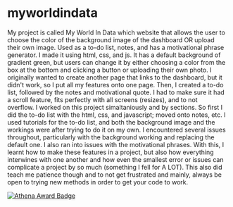 # myworldindata
My project is called My World In Data which website that allows the user to choose the color of the background image of the dashboard OR upload their own image. Used as a to-do list, notes, and has a motivational phrase generator. I made it using html, css, and js. It has a default background of gradient green, but users can change it by either choosing a color from the box at the bottom and clicking a button or uploading their own photo. I originally wanted to create another page that links to the dashboard, but it didn't work, so I put all my features onto one page. Then, I created a to-do list, followed by the notes and motivational quote. I had to make sure it had a scroll feature, fits perfectly with all screens (resizes), and to not overflow. I worked on this project simaltaniously and by sections. So first I did the to-do list with the html, css, and javascript; moved onto notes, etc. I used tutorials for the to-do list, and both the background image and the workings were after trying to do it on my own. I encountered several issues throughout, particularly with the background working and replacing the default one. I also ran into issues with the motivational phrases. With this, I learnt how to make these features in a project, but also how everything interwines with one another and how even the smallest error or issues can complicate a project by so much (something I fell for A LOT). This also did teach me patience though and to not get frustrated and mainly, always be open to trying new methods in order to get your code to work.


[![Athena Award Badge](https://img.shields.io/endpoint?url=https%3A%2F%2Faward.athena.hackclub.com%2Fapi%2Fbadge)](https://award.athena.hackclub.com?utm_source=readme)


